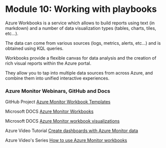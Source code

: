 # Module 10: Working with playbooks

Azure Workbooks is a service which allows to build reports using text (in markdown) and a number of data visualization types (tables, charts, tiles, etc…). 

The data can come from various sources (logs, metrics, alerts, etc…) and is obtained using KQL queries.

Workbooks provide a flexible canvas for data analysis and the creation of rich visual reports within the Azure portal. 

They allow you to tap into multiple data sources from across Azure, and combine them into unified interactive experiences.

### Azure Monitor Webinars, GitHub and Docs

GitHub Project [Azure Monitor Workbook Templates](https://github.com/microsoft/Application-Insights-Workbooks)

Microsoft DOCS [Azure Monitor Workbooks](https://docs.microsoft.com/en-us/azure/azure-monitor/platform/workbooks-overview)

Microsoft DOCS [Azure Monitor workbook visualizations](https://docs.microsoft.com/en-us/azure/azure-monitor/platform/workbooks-visualizations)

Azure Video Tutorial [Create dashboards with Azure Monitor data](https://www.youtube.com/watch?v=XS2b_rxkwMY)

Azure Video's Series [How to use Azure Monitor workbooks](https://www.youtube.com/watch?v=Z5xRyy3HB8U)
